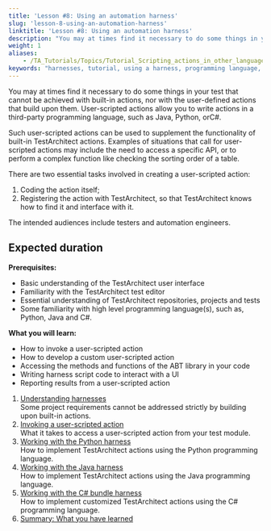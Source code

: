 ```yaml
--- 
title: 'Lesson #8: Using an automation harness'
slug: 'lesson-8-using-an-automation-harness'
linktitle: 'Lesson #8: Using an automation harness'
description: "You may at times find it necessary to do some things in your test that cannot be achieved with built-in actions, nor with the user-defined actions that build upon them. User-scripted actions allow you ..."
weight: 1
aliases: 
    - /TA_Tutorials/Topics/Tutorial_Scripting_actions_in_other_languages.html
keywords: "harnesses, tutorial, using a harness, programming language, Python, C#, Java, Python programming language, C# programming language, Java programming language, C Sharp"
---
```


You may at times find it necessary to do some things in your test that cannot be achieved with built-in actions, nor with the user-defined actions that build upon them. User-scripted actions allow you to write actions in a third-party programming language, such as Java, Python, orC\#.

Such user-scripted actions can be used to supplement the functionality of built-in TestArchitect actions. Examples of situations that call for user-scripted actions may include the need to access a specific API, or to perform a complex function like checking the sorting order of a table.

There are two essential tasks involved in creating a user-scripted action:

1.  Coding the action itself;
2.  Registering the action with TestArchitect, so that TestArchitect knows how to find it and interface with it.

The intended audiences include testers and automation engineers.

## Expected duration

**Prerequisites:**

-   Basic understanding of the TestArchitect user interface
-   Familiarity with the TestArchitect test editor
-   Essential understanding of TestArchitect repositories, projects and tests
-   Some familiarity with high level programming language\(s\), such as, Python, Java and C\#.

**What you will learn:**

-   How to invoke a user-scripted action
-   How to develop a custom user-scripted action
-   Accessing the methods and functions of the ABT library in your code
-   Writing harness script code to interact with a UI
-   Reporting results from a user-scripted action

1.  [Understanding harnesses](/TA_Tutorials/Topics/Understanding_harnesses.html)  
Some project requirements cannot be addressed strictly by building upon built-in actions.
2.  [Invoking a user-scripted action](/TA_Tutorials/Topics/Invoking_a_harness_action.html)  
 What it takes to access a user-scripted action from your test module.
3.  [Working with the Python harness](/TA_Tutorials/Topics/Tutorial_Scripting_actions_in_other_languages_python.html)  
How to implement TestArchitect actions using the Python programming language.
4.  [Working with the Java harness](/TA_Tutorials/Topics/Tutorial_Scripting_actions_in_other_languages_java.html)  
How to implement TestArchitect actions using the Java programming language.
5.  [Working with the C\# bundle harness](/TA_Tutorials/Topics/tut_Scripting_actions_in_other_languages_CSharp_bundle.html)  
How to implement customized TestArchitect actions using the C\# programming language.
6.  [Summary: What you have learned](/TA_Tutorials/Topics/Summary_Scripting_in_other_languages.html)  




